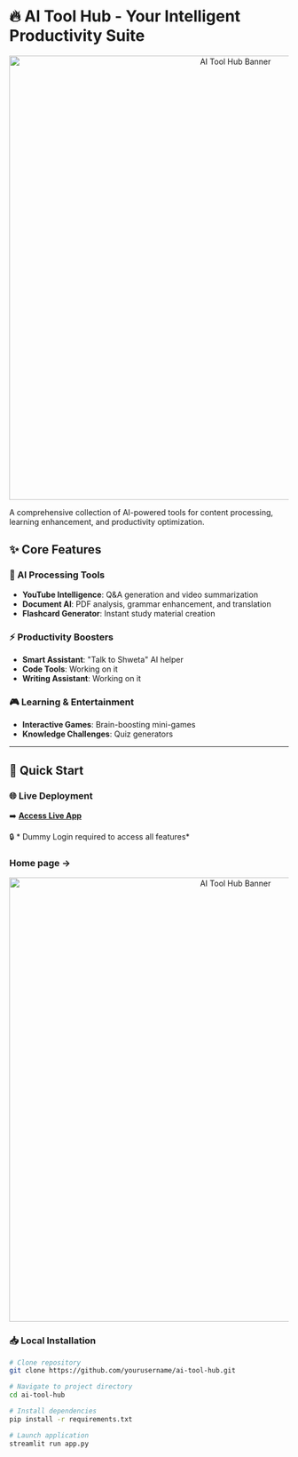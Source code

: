 # 🔥 AI Tool Hub - Your Intelligent Productivity Suite

<div align="center">
  <img src="assets/banner.png" alt="AI Tool Hub Banner" width="800">
</div>

A comprehensive collection of AI-powered tools for content processing, learning enhancement, and productivity optimization.

## ✨ Core Features

### 🧠 AI Processing Tools
- **YouTube Intelligence**: Q&A generation and video summarization
- **Document AI**: PDF analysis, grammar enhancement, and translation
- **Flashcard Generator**: Instant study material creation

### ⚡ Productivity Boosters
- **Smart Assistant**: "Talk to Shweta" AI helper
- **Code Tools**: Working on it
- **Writing Assistant**: Working on it

### 🎮 Learning & Entertainment
- **Interactive Games**: Brain-boosting mini-games
- **Knowledge Challenges**: Quiz generators

---

## 🚀 Quick Start

### 🌐 Live Deployment
➡️ **[Access Live App](https://ai-tool-kit-by-chatak-shweta.streamlit.app/)**

🔒 *  Dummy Login required to access all features*

### Home page ->
<div align="center">
  <img src="assets/banner.png" alt="AI Tool Hub Banner" width="800">
</div>
 
### 📥 Local Installation
```bash
# Clone repository
git clone https://github.com/yourusername/ai-tool-hub.git

# Navigate to project directory
cd ai-tool-hub

# Install dependencies
pip install -r requirements.txt

# Launch application
streamlit run app.py
